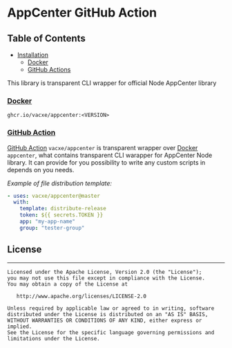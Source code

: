 # AppCenter GitHub Action
## Table of Contents

- [Installation](#installation)
  - [Docker](#docker)
  - [GitHub Actions](#github-action)

This library is transparent CLI wrapper for official Node AppCenter library
### [Docker](https://github.com/Vacxe/appcenter/pkgs/container/appcenter)

```
ghcr.io/vacxe/appcenter:<VERSION>
```

### [GitHub Action](https://github.com/marketplace/actions/appcenter)

[GitHub Action](https://github.com/marketplace/actions/appcenter-ms) `vacxe/appcenter` is transparent wrapper over [Docker](https://github.com/Vacxe/appcenter/pkgs/container/appcenter) `appcenter`, what contains transparent CLI warapper for AppCenter Node library. It can provide for you possibility to write any custom scripts in depends on you needs.

*Example of file distribution template:*
```yaml
- uses: vacxe/appcenter@master
  with:
    template: distribute-release
    token: ${{ secrets.TOKEN }}
    app: "my-app-name"
    group: "tester-group"
```

## License

-------

    Licensed under the Apache License, Version 2.0 (the "License");
    you may not use this file except in compliance with the License.
    You may obtain a copy of the License at

       http://www.apache.org/licenses/LICENSE-2.0

    Unless required by applicable law or agreed to in writing, software
    distributed under the License is distributed on an "AS IS" BASIS,
    WITHOUT WARRANTIES OR CONDITIONS OF ANY KIND, either express or implied.
    See the License for the specific language governing permissions and
    limitations under the License.
